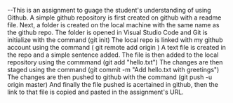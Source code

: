 --This is an assignment to guage the student's understanding of using Github.
  A simple github repository is first created on github with a readme file.
  Next, a folder is created on the local machine with the same name as the github repo.
  The folder is opened in Visual Studio Code and Git is initialize with the command (git init)
  The local repo is linked with my github account using the command ( git remote add origin <repo url>)
  A text file is created in the repo and a simple sentence added.
  The file is then added to the local repository using the commmand (git add "hello.txt")
  The changes are then staged using the command (git commit -m "Add hello.txt with greetings")
  The changes are then pushed to github with the command (git push -u origin master) 
  And finally the file pushed is acertained in github, then the link to that file is copied and pasted in the assignment's URL.
  

